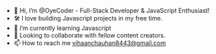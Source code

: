 - 👋 Hi, I’m @OyeCoder - Full-Stack Developer & JavaScript Enthusiast!
- 🛠️ I love building Javascript projects in my free time.
- 🌱 I’m currently learning Javascript 
- 🤝 Looking to collaborate with fellow content creators.
- 📫 How to reach me vihaanchauhan8443@gmail.com 

<!---
OyeCoder/OyeCoder is a ✨ special ✨ repository because its `README.md` (this file) appears on your GitHub profile.
You can click the Preview link to take a look at your changes.
--->
